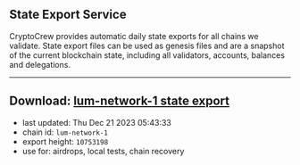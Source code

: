 ## State Export Service
CryptoCrew provides automatic daily state exports for all chains we validate. State export files can be used as genesis files and are a snapshot of the current blockchain state, including all validators, accounts, balances and delegations.

---
**Download: [lum-network-1 state export](https://dl.ccvalidators.com/SERVICE/lumnetwork/lum-network-1_export_10753198.json)**
---

- last updated: Thu Dec 21 2023 05:43:33
- chain id: `lum-network-1`
- export height: `10753198`
- use for: airdrops, local tests, chain recovery
